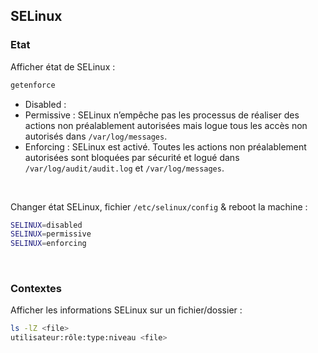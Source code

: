 ## SELinux

### Etat
Afficher état de SELinux :
```bash
getenforce
```
* Disabled :
* Permissive : SELinux n’empêche pas les processus de réaliser des actions non préalablement autorisées mais logue tous les accès non autorisés dans <code>/var/log/messages</code>.
* Enforcing : SELinux est activé. Toutes les actions non préalablement autorisées sont bloquées par sécurité et logué dans <code>/var/log/audit/audit.log</code> et <code>/var/log/messages</code>.

<br>

Changer état SELinux, fichier <code>/etc/selinux/config</code> & reboot la machine :
```bash
SELINUX=disabled
SELINUX=permissive
SELINUX=enforcing
```

<br>

### Contextes
Afficher les informations SELinux sur un fichier/dossier :
```bash
ls -lZ <file>
utilisateur:rôle:type:niveau <file>
```

